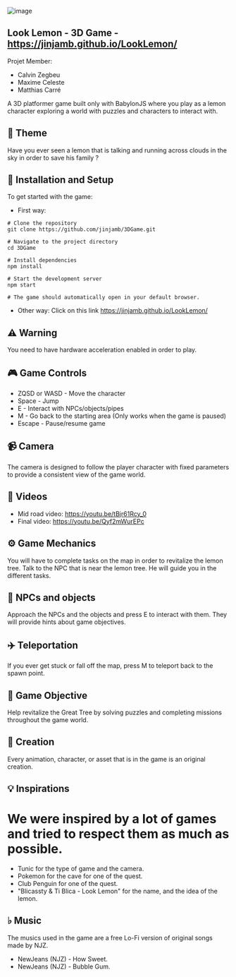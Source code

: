 ![image](https://github.com/user-attachments/assets/34011378-b1dd-49e7-9a91-1dd1c734cec6)


## Look Lemon - 3D Game - https://jinjamb.github.io/LookLemon/

Projet Member:
- Calvin Zegbeu
- Maxime Celeste
- Matthias Carré

A 3D platformer game built only with BabylonJS where you play as a lemon character exploring a world with puzzles and characters to interact with.

## 🌈 Theme

Have you ever seen a lemon that is talking and running across clouds in the sky in order to save his family ?

## 🚀 Installation and Setup
To get started with the game:

- First way:
```
# Clone the repository
git clone https://github.com/jinjamb/3DGame.git

# Navigate to the project directory
cd 3DGame

# Install dependencies
npm install

# Start the development server
npm start

# The game should automatically open in your default browser.
```

- Other way:
Click on this link
https://jinjamb.github.io/LookLemon/

## ⚠️ Warning

You need to have hardware acceleration enabled in order to play.

## 🎮 Game Controls

- ZQSD or WASD - Move the character
- Space - Jump
- E - Interact with NPCs/objects/pipes
- M - Go back to the starting area (Only works when the game is paused)
- Escape - Pause/resume game

## 📹 Camera

The camera is designed to follow the player character with fixed parameters to provide a consistent view of the game world.

## 📼 Videos
- Mid road video: https://youtu.be/tBjr61Rcy_0
- Final video: https://youtu.be/Qyf2mWurEPc
## ⚙️ Game Mechanics

You will have to complete tasks on the map in order to revitalize the lemon tree.
Talk to the NPC that is near the lemon tree. He will guide you in the different tasks.

## 🤖 NPCs and objects

Approach the NPCs and the objects and press E to interact with them. They will provide hints about game objectives.

## ✈️ Teleportation

If you ever get stuck or fall off the map, press M to teleport back to the spawn point.

## 🥅 Game Objective

Help revitalize the Great Tree by solving puzzles and completing missions throughout the game world.

## 🎨 Creation

Every animation, character, or asset that is in the game is an original creation.

## 💡 Inspirations

# We were inspired by a lot of games and tried to respect them as much as possible.
- Tunic for the type of game and the camera.
- Pokemon for the cave for one of the quest.
- Club Penguin for one of the quest.
- "Blicassty & Ti Blica - Look Lemon" for the name, and the idea of the lemon.

## ♭ Music

The musics used in the game are a free Lo-Fi version of original songs made by NJZ.
- NewJeans (NJZ) - How Sweet.
- NewJeans (NJZ) - Bubble Gum.
